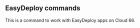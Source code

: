 <!-- usedin: [ _maestro/Toolbelt/easydeploys.md] -->


## EasyDeploy commands

This is a command to work with EasyDeploy apps on Cloud 66.

